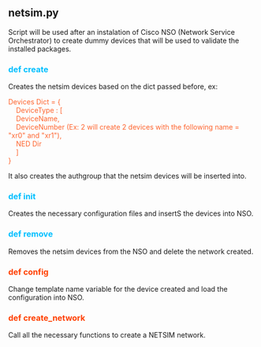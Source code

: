 ## netsim.py

Script will be used after an instalation of Cisco NSO (Network Service Orchestrator) to create dummy devices that will be used to validate the installed packages.

<h3 style="color:#00BFFF"> def create </h3>

Creates the netsim devices based on the dict passed before, ex:

<span style="color:#FE642E">
Devices Dict = { <br>
&nbsp&nbsp&nbsp DeviceType : [ <br> 
&nbsp&nbsp&nbsp DeviceName,<br>
&nbsp&nbsp&nbsp DeviceNumber (Ex: 2 will create 2 devices with the following name = "xr0" and "xr1"),<br>
&nbsp&nbsp&nbsp NED Dir <br>
&nbsp&nbsp&nbsp ]<br>    
}
</span>

It also creates the authgroup that the netsim devices will be inserted into.

<h3 style="color:#00BFFF"> def init </h3>

Creates the necessary configuration files and insertS the devices into NSO.

<h3 style="color:#00BFFF"> def remove </h3>

Removes the netsim devices from the NSO and delete the network created.

<h3 style="color:#FF4000"> def config</h3>

Change template name variable for the device created and load the configuration into NSO.

<h3 style="color:#FF4000"> def create_network </h3>

Call all the necessary functions to create a NETSIM network.
